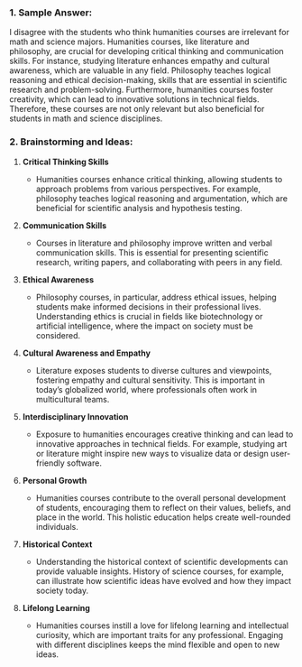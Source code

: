 ### 1. Sample Answer:

I disagree with the students who think humanities courses are irrelevant for math and science majors. Humanities courses, like literature and philosophy, are crucial for developing critical thinking and communication skills. For instance, studying literature enhances empathy and cultural awareness, which are valuable in any field. Philosophy teaches logical reasoning and ethical decision-making, skills that are essential in scientific research and problem-solving. Furthermore, humanities courses foster creativity, which can lead to innovative solutions in technical fields. Therefore, these courses are not only relevant but also beneficial for students in math and science disciplines.

### 2. Brainstorming and Ideas:

1. **Critical Thinking Skills**
   - Humanities courses enhance critical thinking, allowing students to approach problems from various perspectives. For example, philosophy teaches logical reasoning and argumentation, which are beneficial for scientific analysis and hypothesis testing.

2. **Communication Skills**
   - Courses in literature and philosophy improve written and verbal communication skills. This is essential for presenting scientific research, writing papers, and collaborating with peers in any field.

3. **Ethical Awareness**
   - Philosophy courses, in particular, address ethical issues, helping students make informed decisions in their professional lives. Understanding ethics is crucial in fields like biotechnology or artificial intelligence, where the impact on society must be considered.

4. **Cultural Awareness and Empathy**
   - Literature exposes students to diverse cultures and viewpoints, fostering empathy and cultural sensitivity. This is important in today’s globalized world, where professionals often work in multicultural teams.

5. **Interdisciplinary Innovation**
   - Exposure to humanities encourages creative thinking and can lead to innovative approaches in technical fields. For example, studying art or literature might inspire new ways to visualize data or design user-friendly software.

6. **Personal Growth**
   - Humanities courses contribute to the overall personal development of students, encouraging them to reflect on their values, beliefs, and place in the world. This holistic education helps create well-rounded individuals.

7. **Historical Context**
   - Understanding the historical context of scientific developments can provide valuable insights. History of science courses, for example, can illustrate how scientific ideas have evolved and how they impact society today.

8. **Lifelong Learning**
   - Humanities courses instill a love for lifelong learning and intellectual curiosity, which are important traits for any professional. Engaging with different disciplines keeps the mind flexible and open to new ideas.